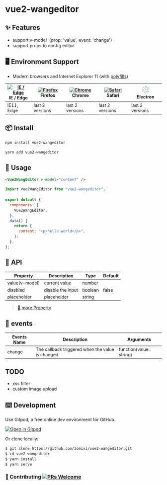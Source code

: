 # vue2-wangeditor

## ✨ Features

- support v-model（prop: 'value', event: 'change'）
- support props to config editor

## 🖥 Environment Support

- Modern browsers and Internet Explorer 11 (with [polyfills](https://stackoverflow.com/questions/57020976/polyfills-in-2019-for-ie11))

| [<img src="https://raw.githubusercontent.com/alrra/browser-logos/master/src/edge/edge_48x48.png" alt="IE / Edge" width="24px" height="24px" />](http://godban.github.io/browsers-support-badges/)<br>IE / Edge | [<img src="https://raw.githubusercontent.com/alrra/browser-logos/master/src/firefox/firefox_48x48.png" alt="Firefox" width="24px" height="24px" />](http://godban.github.io/browsers-support-badges/)<br>Firefox | [<img src="https://raw.githubusercontent.com/alrra/browser-logos/master/src/chrome/chrome_48x48.png" alt="Chrome" width="24px" height="24px" />](http://godban.github.io/browsers-support-badges/)<br>Chrome | [<img src="https://raw.githubusercontent.com/alrra/browser-logos/master/src/safari/safari_48x48.png" alt="Safari" width="24px" height="24px" />](http://godban.github.io/browsers-support-badges/)<br>Safari | [<img src="https://raw.githubusercontent.com/alrra/browser-logos/master/src/electron/electron_48x48.png" alt="Electron" width="24px" height="24px" />](http://godban.github.io/browsers-support-badges/)<br>Electron |
| --- | --- | --- | --- | --- |
| IE11, Edge | last 2 versions | last 2 versions | last 2 versions | last 2 versions |

## 📦 Install

```bash
npm install vue2-wangeditor
```

```bash
yarn add vue2-wangeditor
```

## 🔨 Usage

```html
<Vue2WangEditor v-model="content" />
```
```javascript
import Vue2WangEditor from "vue2-wangeditor";

export default {
  components: {
    Vue2WangEditor,
  },
  data() {
    return {
      content: "<p>hello world</p>",
    };
  },
};
```

## 📘 API

| Property | Description | Type | Default |
| --- | --- | --- | --- |
| value(v-model) | current value | number |  |
| disabled | disable the input | boolean | false |
| placeholder | placeholder | string |  |

> [📖 more Property](https://github.com/zomixi/vue2-wangeditor/blob/master/src/index.vue)

## 📙 events

| Events Name | Description | Arguments |
| --- | --- | --- |
| change | The callback triggered when the value is changed. | function(value: string) |

## TODO

- xss filter
- custom image upload


## ⌨️ Development

Use Gitpod, a free online dev environment for GitHub.

[![Open in Gitpod](https://gitpod.io/button/open-in-gitpod.svg)](https://gitpod.io/#https://github.com/zomixi/vue2-wangeditor.git)

Or clone locally:

```bash
$ git clone https://github.com/zomixi/vue2-wangeditor.git
$ cd vue2-wangeditor
$ yarn install
$ yarn serve
```

### 🤝 Contributing [![PRs Welcome](https://img.shields.io/badge/PRs-welcome-brightgreen.svg?style=flat-square)](http://makeapullrequest.com)
